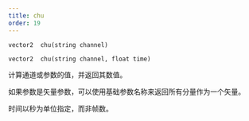 ```yaml
---
title: chu
order: 19
---
```

`vector2  chu(string channel)`

`vector2  chu(string channel, float time)`

计算通道或参数的值，并返回其数值。

如果参数是矢量参数，可以使用基础参数名称来返回所有分量作为一个矢量。

时间以秒为单位指定，而非帧数。
